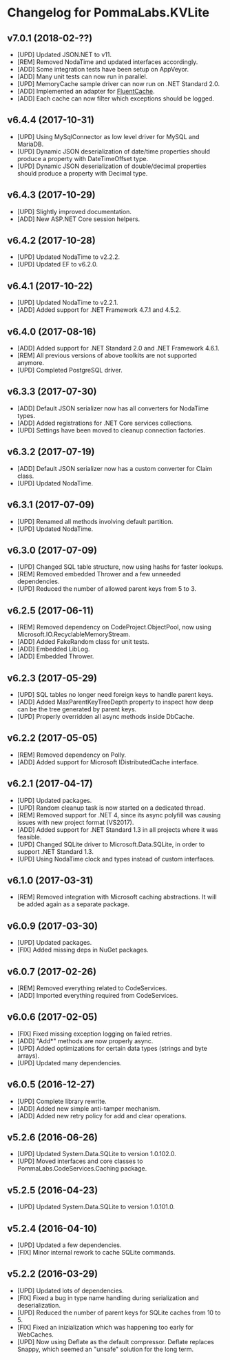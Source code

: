 # Changelog for PommaLabs.KVLite

## v7.0.1 (2018-02-??)

* [UPD] Updated JSON.NET to v11.
* [REM] Removed NodaTime and updated interfaces accordingly.
* [ADD] Some integration tests have been setup on AppVeyor.
* [ADD] Many unit tests can now run in parallel.
* [UPD] MemoryCache sample driver can now run on .NET Standard 2.0.
* [ADD] Implemented an adapter for [FluentCache](https://github.com/cordialgerm/FluentCache).
* [ADD] Each cache can now filter which exceptions should be logged.

## v6.4.4 (2017-10-31)

* [UPD] Using MySqlConnector as low level driver for MySQL and MariaDB.
* [UPD] Dynamic JSON deserialization of date/time properties should produce a property with DateTimeOffset type.
* [UPD] Dynamic JSON deserialization of double/decimal properties should produce a property with Decimal type.

## v6.4.3 (2017-10-29)

* [UPD] Slightly improved documentation.
* [ADD] New ASP.NET Core session helpers.

## v6.4.2 (2017-10-28)

* [UPD] Updated NodaTime to v2.2.2.
* [UPD] Updated EF to v6.2.0.

## v6.4.1 (2017-10-22)

* [UPD] Updated NodaTime to v2.2.1.
* [ADD] Added support for .NET Framework 4.7.1 and 4.5.2.

## v6.4.0 (2017-08-16)

* [ADD] Added support for .NET Standard 2.0 and .NET Framework 4.6.1.
* [REM] All previous versions of above toolkits are not supported anymore.
* [UPD] Completed PostgreSQL driver.

## v6.3.3 (2017-07-30)

* [ADD] Default JSON serializer now has all converters for NodaTime types.
* [ADD] Added registrations for .NET Core services collections.
* [UPD] Settings have been moved to cleanup connection factories.

## v6.3.2 (2017-07-19)

* [ADD] Default JSON serializer now has a custom converter for Claim class.
* [UPD] Updated NodaTime.

## v6.3.1 (2017-07-09)

* [UPD] Renamed all methods involving default partition.
* [UPD] Updated NodaTime.

## v6.3.0 (2017-07-09)

* [UPD] Changed SQL table structure, now using hashs for faster lookups.
* [REM] Removed embedded Thrower and a few unneeded dependencies.
* [UPD] Reduced the number of allowed parent keys from 5 to 3.

## v6.2.5 (2017-06-11)

* [REM] Removed dependency on CodeProject.ObjectPool, now using Microsoft.IO.RecyclableMemoryStream.
* [ADD] Added FakeRandom class for unit tests.
* [ADD] Embedded LibLog.
* [ADD] Embedded Thrower.

## v6.2.3 (2017-05-29)

* [UPD] SQL tables no longer need foreign keys to handle parent keys.
* [ADD] Added MaxParentKeyTreeDepth property to inspect how deep can be the tree generated by parent keys.
* [UPD] Properly overridden all async methods inside DbCache.

## v6.2.2 (2017-05-05)

* [REM] Removed dependency on Polly.
* [ADD] Added support for Microsoft IDistributedCache interface.

## v6.2.1 (2017-04-17)

* [UPD] Updated packages.
* [UPD] Random cleanup task is now started on a dedicated thread.
* [REM] Removed support for .NET 4, since its async polyfill was causing issues with new project format (VS2017).
* [ADD] Added support for .NET Standard 1.3 in all projects where it was feasible.
* [UPD] Changed SQLite driver to Microsoft.Data.SQLite, in order to support .NET Standard 1.3.
* [UPD] Using NodaTime clock and types instead of custom interfaces.

## v6.1.0 (2017-03-31)

* [REM] Removed integration with Microsoft caching abstractions. It will be added again as a separate package.

## v6.0.9 (2017-03-30)

* [UPD] Updated packages.
* [FIX] Added missing deps in NuGet packages.

## v6.0.7 (2017-02-26)

* [REM] Removed everything related to CodeServices.
* [ADD] Imported everything required from CodeServices.

## v6.0.6 (2017-02-05)

* [FIX] Fixed missing exception logging on failed retries.
* [ADD] "Add*" methods are now properly async.
* [UPD] Added optimizations for certain data types (strings and byte arrays).
* [UPD] Updated many dependencies.

## v6.0.5 (2016-12-27)

* [UPD] Complete library rewrite.
* [ADD] Added new simple anti-tamper mechanism.
* [ADD] Added new retry policy for add and clear operations.

## v5.2.6 (2016-06-26)

* [UPD] Updated System.Data.SQLite to version 1.0.102.0.
* [UPD] Moved interfaces and core classes to PommaLabs.CodeServices.Caching package.

## v5.2.5 (2016-04-23)

* [UPD] Updated System.Data.SQLite to version 1.0.101.0.

## v5.2.4 (2016-04-10)

* [UPD] Updated a few dependencies.
* [FIX] Minor internal rework to cache SQLite commands.

## v5.2.2 (2016-03-29)

* [UPD] Updated lots of dependencies.
* [FIX] Fixed a bug in type name handling during serialization and deserialization.
* [UPD] Reduced the number of parent keys for SQLite caches from 10 to 5.
* [FIX] Fixed an inizialization which was happening too early for WebCaches.
* [UPD] Now using Deflate as the default compressor. Deflate replaces Snappy, which seemed an "unsafe" solution for the long term.
